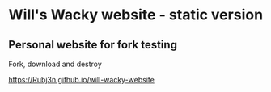 # Will's Wacky website - static version
## Personal website for fork testing

Fork, download and destroy

https://Rubj3n.github.io/will-wacky-website
